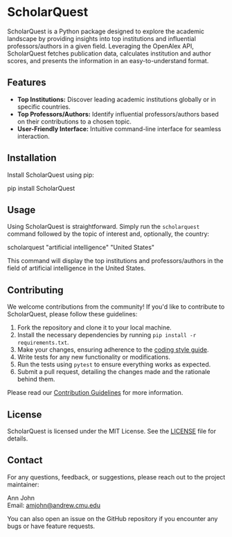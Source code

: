
# ScholarQuest

ScholarQuest is a Python package designed to explore the academic landscape by providing insights into top institutions and influential professors/authors in a given field. Leveraging the OpenAlex API, ScholarQuest fetches publication data, calculates institution and author scores, and presents the information in an easy-to-understand format.

## Features

- **Top Institutions:** Discover leading academic institutions globally or in specific countries.
- **Top Professors/Authors:** Identify influential professors/authors based on their contributions to a chosen topic.
- **User-Friendly Interface:** Intuitive command-line interface for seamless interaction.

## Installation

Install ScholarQuest using pip:

pip install ScholarQuest


## Usage

Using ScholarQuest is straightforward. Simply run the `scholarquest` command followed by the topic of interest and, optionally, the country:

scholarquest "artificial intelligence" "United States"

This command will display the top institutions and professors/authors in the field of artificial intelligence in the United States.

## Contributing

We welcome contributions from the community! If you'd like to contribute to ScholarQuest, please follow these guidelines:

1. Fork the repository and clone it to your local machine.
2. Install the necessary dependencies by running `pip install -r requirements.txt`.
3. Make your changes, ensuring adherence to the [coding style guide](CONTRIBUTING.md).
4. Write tests for any new functionality or modifications.
5. Run the tests using `pytest` to ensure everything works as expected.
6. Submit a pull request, detailing the changes made and the rationale behind them.

Please read our [Contribution Guidelines](CONTRIBUTING.md) for more information.

## License

ScholarQuest is licensed under the MIT License. See the [LICENSE](LICENSE) file for details.

## Contact

For any questions, feedback, or suggestions, please reach out to the project maintainer:

Ann John  
Email: amjohn@andrew.cmu.edu

You can also open an issue on the GitHub repository if you encounter any bugs or have feature requests.

